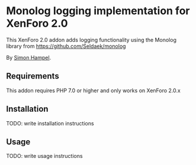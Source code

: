 Monolog logging implementation for XenForo 2.0
==============================================

This XenForo 2.0 addon adds logging functionality using the Monolog library from https://github.com/Seldaek/monolog

By [Simon Hampel](http://www.hampelgroup.com/).

Requirements
------------

This addon requires PHP 7.0 or higher and only works on XenForo 2.0.x 

Installation
------------

TODO: write installation instructions

Usage
-----

TODO: write usage instructions

